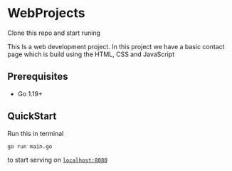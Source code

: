 # WebProjects

Clone this repo and start runing

This Is a web development project.
In this project we have a basic contact page which is build using the HTML, CSS and JavaScript

## Prerequisites

- Go 1.19+

## QuickStart

Run this in terminal

```shell
go run main.go
```

to start serving on [`localhost:8080`](http://localhost:8080)
